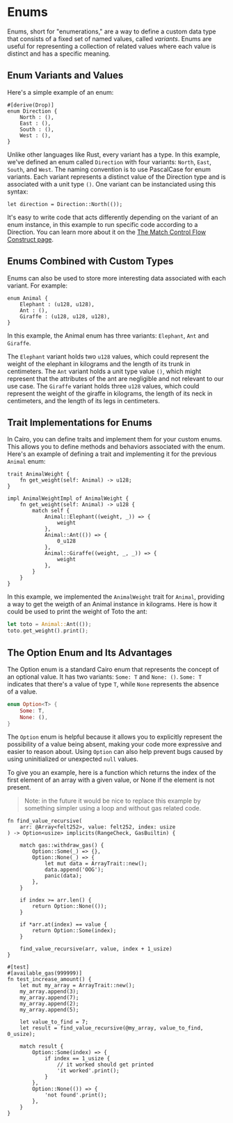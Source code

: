 # Enums

Enums, short for "enumerations," are a way to define a custom data type that consists of a fixed set of named values, called _variants_. Enums are useful for representing a collection of related values where each value is distinct and has a specific meaning.

## Enum Variants and Values

Here's a simple example of an enum:

```cairo
#[derive(Drop)]
enum Direction {
    North : (),
    East : (),
    South : (),
    West : (),
}
```

Unlike other languages like Rust, every variant has a type. In this example, we've defined an enum called `Direction` with four variants: `North`, `East`, `South`, and `West`. The naming convention is to use PascalCase for enum variants. Each variant represents a distinct value of the Direction type and is associated with a unit type `()`. One variant can be instanciated using this syntax:

```cairo
let direction = Direction::North(());
```

It's easy to write code that acts differently depending on the variant of an enum instance, in this example to run specific code according to a Direction. You can learn more about it on the [The Match Control Flow Construct page](todo).

## Enums Combined with Custom Types
Enums can also be used to store more interesting data associated with each variant. For example:
```cairo
enum Animal {
    Elephant : (u128, u128),
    Ant : (),
    Giraffe : (u128, u128, u128),
}
```

In this example, the Animal enum has three variants: `Elephant`, `Ant` and `Giraffe`.

The `Elephant` variant holds two `u128` values, which could represent the weight of the elephant in kilograms and the length of its trunk in centimeters.
The `Ant` variant holds a unit type value `()`, which might represent that the attributes of the ant are negligible and not relevant to our use case.
The `Giraffe` variant holds three `u128` values, which could represent the weight of the giraffe in kilograms, the length of its neck in centimeters, and the length of its legs in centimeters.

## Trait Implementations for Enums
In Cairo, you can define traits and implement them for your custom enums. This allows you to define methods and behaviors associated with the enum. Here's an example of defining a trait and implementing it for the previous `Animal` enum:

```cairo
trait AnimalWeight {
    fn get_weight(self: Animal) -> u128;
}

impl AnimalWeightImpl of AnimalWeight {
    fn get_weight(self: Animal) -> u128 {
        match self {
            Animal::Elephant((weight, _)) => {
                weight
            },
            Animal::Ant(()) => {
                0_u128
            },
            Animal::Giraffe((weight, _, _)) => {
                weight
            },
        }
    }
}
```

In this example, we implemented the `AnimalWeight` trait for `Animal`, providing a way to get the weigth of an Animal instance in kilograms. Here is how it could be used to print the weight of Toto the ant:

```rs
let toto = Animal::Ant(());
toto.get_weight().print();
```


## The Option Enum and Its Advantages
The Option enum is a standard Cairo enum that represents the concept of an optional value. It has two variants: `Some: T` and `None: ()`. `Some: T ` indicates that there's a value of type `T`, while `None` represents the absence of a value.

```rs
enum Option<T> {
    Some: T,
    None: (),
}
```
The `Option` enum is helpful because it allows you to explicitly represent the possibility of a value being absent, making your code more expressive and easier to reason about. Using `Option` can also help prevent bugs caused by using uninitialized or unexpected `null` values.

To give you an example, here is a function which returns the index of the first element of an array with a given value, or None if the element is not present.

> Note: in the future it would be nice to replace this example by something simpler using a loop and without gas related code. 

```cairo
fn find_value_recursive(
    arr: @Array<felt252>, value: felt252, index: usize
) -> Option<usize> implicits(RangeCheck, GasBuiltin) {

    match gas::withdraw_gas() {
        Option::Some(_) => {},
        Option::None(_) => {
            let mut data = ArrayTrait::new();
            data.append('OOG');
            panic(data);
        },
    }

    if index >= arr.len() {
        return Option::None(());
    }

    if *arr.at(index) == value {
        return Option::Some(index);
    }

    find_value_recursive(arr, value, index + 1_usize)
}

#[test]
#[available_gas(999999)]
fn test_increase_amount() {
    let mut my_array = ArrayTrait::new();
    my_array.append(3);
    my_array.append(7);
    my_array.append(2);
    my_array.append(5);

    let value_to_find = 7;
    let result = find_value_recursive(@my_array, value_to_find, 0_usize);

    match result {
        Option::Some(index) => {
            if index == 1_usize {
                // it worked should get printed
                'it worked'.print();
            }
        },
        Option::None(()) => {
            'not found'.print();
        },
    }
}
```

